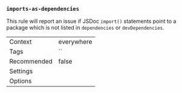 <a name="user-content-imports-as-dependencies"></a>
<a name="imports-as-dependencies"></a>
### <code>imports-as-dependencies</code>

This rule will report an issue if JSDoc `import()` statements point to a package
which is not listed in `dependencies` or `devDependencies`.

|||
|---|---|
|Context|everywhere|
|Tags|``|
|Recommended|false|
|Settings||
|Options||

<!-- assertions importsAsDependencies -->
